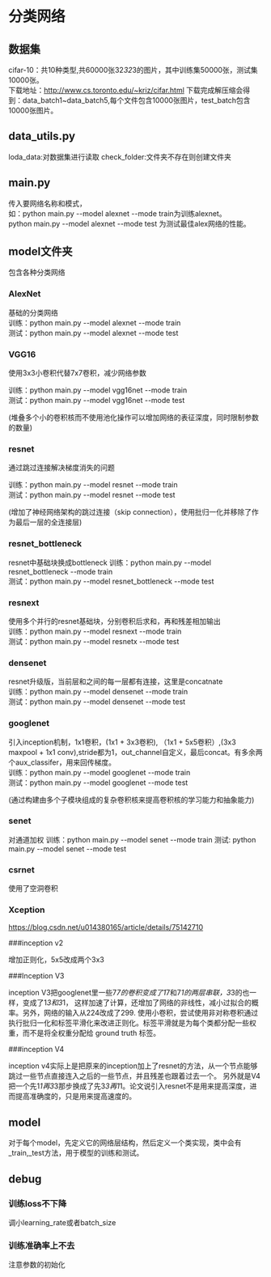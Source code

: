 # 分类网络

## 数据集
cifar-10：共10种类型,共60000张32*32*3的图片，其中训练集50000张，测试集10000张。  
下载地址：http://www.cs.toronto.edu/~kriz/cifar.html 
下载完成解压缩会得到：data_batch1~data_batch5,每个文件包含10000张图片，test_batch包含10000张图片。

## data_utils.py
loda_data:对数据集进行读取
check_folder:文件夹不存在则创建文件夹

## main.py
传入要网络名称和模式，  
如：python main.py --model alexnet --mode train为训练alexnet。  
python main.py --model alexnet --mode test 为测试最佳alex网络的性能。

## model文件夹
包含各种分类网络
### AlexNet
基础的分类网络   
训练：python main.py --model alexnet --mode train  
测试：python main.py --model alexnet --mode test 

### VGG16
使用3x3小卷积代替7x7卷积，减少网络参数    

训练：python main.py --model vgg16net --mode train  
测试：python main.py --model vgg16net --mode test  

(堆叠多个小的卷积核而不使用池化操作可以增加网络的表征深度，同时限制参数的数量)

### resnet
通过跳过连接解决梯度消失的问题  

训练：python main.py --model resnet --mode train  
测试：python main.py --model resnet --mode test  

(增加了神经网络架构的跳过连接（skip connection），使用批归一化并移除了作为最后一层的全连接层)

### resnet_bottleneck
resnet中基础块换成bottleneck
训练：python main.py --model resnet_bottleneck --mode train  
测试：python main.py --model resnet_bottleneck --mode test
### resnext
使用多个并行的resnet基础块，分别卷积后求和，再和残差相加输出   
训练：python main.py --model resnext --mode train  
测试：python main.py --model resnetx --mode test
### densenet
resnet升级版，当前层和之间的每一层都有连接，这里是concatnate  
训练：python main.py --model densenet --mode train  
测试：python main.py --model densenet --mode test
### googlenet
引入inception机制，1x1卷积，(1x1 + 3x3卷积), （1x1 + 5x5卷积）,(3x3 maxpool + 1x1 conv),stride都为1，out_channel自定义，最后concat。有多余两个aux_classifer，用来回传梯度。  
训练：python main.py --model googlenet --mode train    
测试：python main.py --model googlenet --mode test  

(通过构建由多个子模块组成的复杂卷积核来提高卷积核的学习能力和抽象能力)

### senet
对通道加权
训练：python main.py --model senet --mode train 
测试: python main.py --model senet --mode test
### csrnet
使用了空洞卷积
### Xception
https://blog.csdn.net/u014380165/article/details/75142710

###inception v2

增加正则化，5x5改成两个3x3

###Inception V3

inception V3把googlenet里一些7*7的卷积变成了1*7和7*1的两层串联，3*3的也一样，变成了1*3和3*1，
这样加速了计算，还增加了网络的非线性，减小过拟合的概率。另外，网络的输入从224改成了299.
使用小卷积，尝试使用非对称卷积通过执行批归一化和标签平滑化来改进正则化。标签平滑就是为每个类都分配一些权重，而不是将全权重分配给 ground truth 标签。

###inception V4

inception v4实际上是把原来的inception加上了resnet的方法，从一个节点能够跳过一些节点直接连入之后的一些节点，并且残差也跟着过去一个。 另外就是V4把一个先1*1再3*3那步换成了先3*3再1*1。论文说引入resnet不是用来提高深度，进而提高准确度的，只是用来提高速度的。

## model

对于每个model，先定义它的网络层结构，然后定义一个类实现，类中会有_train,_test方法，用于模型的训练和测试。

## debug
### 训练loss不下降
调小learning_rate或者batch_size
### 训练准确率上不去
注意参数的初始化

  

  

